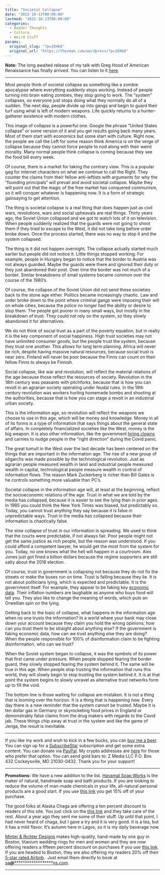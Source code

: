 ```yaml
---
title: "Societal Collapse"
date: "2022-10-13T00:00:00"
lastmod: "2022-10-13T00:00:00"
categories:
  - Badder Thoughts
  - Culture
  - Weird Stuff
params:
  original_slug: "?p=28468"
  original_url: "https://thezman.com/wordpress/?p=28468"
---
```


**Note:** The long awaited release of my talk with Greg Hood of American
Renaissance has finally arrived. You can listen to it
<a href="https://www.amren.com/podcasts/2022/10/yes-were-going-to-win/"
rel="noopener" target="_blank">here</a>.

------------------------------------------------------------------------

Most people think of societal collapse as something like a zombie
apocalypse where everything suddenly stops working. Instead of people
turning into brain eating zombies, they stop going to work. The “system”
collapses, so everyone just stops doing what they normally do all of a
sudden. The next day, people divide up into gangs and begin to guard
their turf using what is left of modern weapons. Life quickly returns to
a hunter-gatherer existence with modern clothes.

This image of collapse is a powerful one. Google the phrase “United
States collapse” or some version of it and you get results going back
many years. Most of them start with economics but some start with
culture. Right now, the people we call the Left for some reason think
America is on the verge of collapse because they cannot force people to
nod along with their weird morality. Many normal people think collapse
is coming because they see the food bill every week.

Of course, there is a market for taking the contrary view. This is a
popular gag for internet characters on what we continue to call the
Right. They counter the claims from their fellow anti-leftists with
arguments for why the “founding principals” will prevail and avoid
societal collapse. Maybe they will point out that the magic of the free
market has conquered communism, so it will conquer whatever is happening
now. It is a form of strategic gainsaying to get attention.

The thing is societal collapse is a real thing that does happen just as
civil wars, revolutions, wars and social upheavals are real things.
Thirty years ago, the Soviet Union collapsed and we got to watch lots of
it on television. When people suddenly realized that the guards were not
going to shoot them if they tried to escape to the West, it did not take
long before order broke down. Once the process started, there was no way
to stop it and the system collapsed.

The thing is it did not happen overnight. The collapse actually started
much earlier but people did not notice it. Little things stopped
working. For example, people in Hungary began to notice that the border
to Austria was not always guarded. Maybe the guards were there and
ignored their duty or they just abandoned their post. Over time the
border was not much of a border. Similar breakdowns of small systems
became common over the course of the 1980’s.

Of course, the collapse of the Soviet Union did not send these societies
back to the stone age either. Politics became increasingly chaotic. Law
and order broke down to the point where criminal gangs were imposing
their will on whole cities, because the police no longer had the ability
or desire to stop them. The people got poorer in many small ways, but
mostly in the breakdown of trust. They could not rely on the system, so
they slowly abandoned it for alternatives.

We do not think of social trust as a part of the poverty equation, but
in realty it is the key component of social happiness. High trust
societies may not have unlimited consumer goods, but the people trust
the system, because they trust one another. This allows for long term
planning. Africa will never be rich, despite having massive natural
resources, because social trust is near zero. Finland will never be poor
because the Finns can count on their fellow Finns to always be Finnish.

Social collapse, like war and revolution, will reflect the material
relations of the age because those reflect the resources of society.
Revolution in the 18th century was peasants with pitchforks, because
that is how you can revolt in an agrarian society operating under feudal
rules. In the 19th century revolution was workers hurling homemade bombs
and shooting at the authorities, because that is how you can stage a
revolt in an industrial urban society.

This is the information age, so revolution will reflect the weapons we
choose to use in this age, which will be money and knowledge. Money in
all of its forms is a type of information that says things about the
general state of affairs. In completely financialized societies like the
West, money is the big weapon. It is also other information, like the
government [hiring
clowns](https://newspunch.com/bidens-hhs-and-cdc-paid-screen-writers-and-comedians-to-mock-the-unvaccinated/)
and carnies to nudge people in the “right direction” during the Covid
panic.

The great tumult in the West over the last decade has been centered on
the things that are important in the information age. The rise of a new
group of oligarchs was made possible by the technological revolution.
Just as agrarian people measured wealth in land and industrial people
measured wealth in capital, technological people measure wealth in
control of information flows. The reason Mark Zuckerberg is richer than
Bill Gates is he controls something more valuable than PC’s.

Societal collapse in the information age will, at least at the
beginning, reflect the socioeconomic relations of the age. Trust in what
we are told by the media has collapsed, because it is easier to see the
lying than in prior ages. In 1985 you could think the New York Times was
biased, but predictably so. Today, you cannot trust anything they say
because it is false in unpredictable ways. Trust in the media has
collapsed because their information is chaotically false.

The slow collapse of trust in our information is spreading. We used to
think that the courts were predictable, if not always fair. Poor people
might not get the same justice as rich people, but the reason was
understood. If you could afford a competent lawyer, he would get the
most from the system for you. Today, no one knows what the hell will
happen in a courtroom. Alex Jones just got fined a billion dollars
because the regime supporters are still salty about the 2016 election.

Of course, trust in government is collapsing not because they do not fix
the streets or make the buses run on time. Trust is falling because they
lie. It is not about politicians lying, which is expected and
predictable. It is the government itself. For example, they appear to be
faking key [economic
data](https://oilprice.com/Energy/Oil-Prices/Dodgy-Demand-Data-The-Oil-Price-Collapse-Conspiracy.html).
Their inflation numbers are laughable as anyone who buys food will tell
you. They also like to change the meaning of words, which puts an
Orwellian spin on the lying.

Getting back to the topic of collapse, what happens in the information
age when no one trusts the information? In a world where your bank may
close down your account because they claim you hold the wrong opinions;
how can you trust them to be straight about anything else? If the
government is faking economic data, how can we trust anything else they
are doing? When the people responsible for 100% of disinformation claim
to be fighting disinformation, who can we trust?

When the Soviet system began to collapse, it was the symbols of its
power that first came under pressure. When people stopped fearing the
border guard, they slowly stopped fearing the system behind it. The same
will be true in this age. When people stop trusting the information that
runs this world, they will slowly begin to stop trusting the system
behind it. It is at that point the system begins to slowly unravel as
alternative trust networks form up to fill the void.

The bottom line is those waiting for collapse are mistaken. It is not a
thing that is looming over the horizon. It is a thing that is happening
now. Every day there is a new reminder that the system cannot be
trusted. Maybe it is ten dollar gas in Germany or skyrocketing food
prices in England or demonstrably false claims from the drug makers with
regards to the Covid jab. These things chip away at trust in the system
and like the game of Jenga, the result is inevitable.

------------------------------------------------------------------------

If you like my work and wish to kick in a few bucks, you can
<a href="https://www.buymeacoffee.com/mujolulu" rel="noopener"
target="_blank">buy me a beer</a>. You can sign up for a
<a href="https://www.subscribestar.com/the-z-blog" rel="noopener"
target="_blank">SubscribeStar</a> subscription and get some extra
content. You can donate via <a
href="https://www.paypal.com/donate/?cmd=_s-xclick&amp;hosted_button_id=UDAS2Q8JYA6CN&amp;source=url"
rel="noopener" target="_blank">PayPal</a>. My crypto addresses are
<a href="https://thezman.com/wordpress/?page_id=22713" rel="noopener"
target="_blank">here</a> for those who prefer that option. You can send
gold bars to: Z Media LLC P.O. Box 432 Cockeysville, MD 21030-0432.
Thank you for your support!

------------------------------------------------------------------------

**Promotions:** We have a new addition to the list.
<a href="https://havamalsoapworks.com/" rel="noopener"
target="_blank">Havamal Soap Works</a> is the maker of natural, handmade
soap and bath products. If you are looking to reduce the volume of
man-made chemicals in your life, all-natural personal products are a
good start. If you use
<a href="https://havamalsoapworks.com/discount/ZMAN" rel="noopener"
target="_blank">this link</a> you get 15% off of your purchase.

The good folks at Alaska Chaga are offering a ten percent discount to
readers of this site. You just click on the
<a href="https://alaskachaga.us/discount/ZMAN" rel="noopener noreferrer"
target="_blank">this link</a> and they take care of the rest. About a
year ago they sent me some of their stuff. Up until that point, I had
never heard of chaga, but I gave a try and it is very good. It is a tea,
but it has a mild flavor. It’s autumn here in Lagos, so it is my daily
beverage now.

<a href="https://www.minterandrichterdesigns.com/"
rel="noreferrer nofollow noopener" target="_blank">Minter &amp; Richter
Designs</a> makes high-quality, hand-made by one guy in Boston, titanium
wedding rings for men and women and they are now offering readers a
fifteen percent discount on purchases if you use
<a href="https://www.minterandrichterdesigns.com/discount/ZMAN"
rel="noreferrer nofollow noopener" target="_blank">this link</a>.
<span class="highlight"><span class="colour"><span class="font"><span class="size">If
you are headed to Boston, they are also offering my readers 20% off
their <a
href="https://www.airbnb.com/users/7988017/listings?user_id=7988017&amp;s=3"
rel="noopener noreferrer" target="_blank">5-star rated Airbnb</a>.  Just
email them directly to book at
<a href="mailto:sa***@*********************ns.com"
data-original-string="zqkyfU7xGrqs54m1z4DHgw==cb7rZjZRXEnPqzHaw1LagMzATvIL1LAl1ODTycAJfLkOf2E7nfh+nSXOO1vzh90rNVD"><span
class="apbct-email-encoder"
data-original-string="1BGG/RwA5euQ+dgx1OyQ3w==cb7Bfs6zFdCI43nODkOu8v+hEQ74yExAw+NvPMvB9z95qRm/Ysw0ARydLVjH4ddah27"
title="This contact has been encoded by Anti-Spam by CleanTalk. Click to decode. To finish the decoding make sure that JavaScript is enabled in your browser.">sa<span
class="apbct-blur">***</span>@<span
class="apbct-blur">*********************</span>ns.com</span></a>.</span></span></span></span>

------------------------------------------------------------------------
